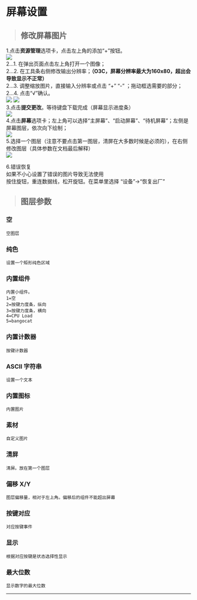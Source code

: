 
# 屏幕设置

> ## 修改屏幕图片

1.点击**资源管理**选项卡，点击左上角的添加“+”按钮。
<br/>
![](/img_screen/main.jpg) 
<br/>
2...1. 在弹出页面点击左上角打开一个图像；
<br/>
2...2. 在工具条右侧修改输出分辨率；**（O3C，屏幕分辨率最大为160x80，超出会导致显示不正常）**
<br/>
2...3. 调整缩放图片，直接输入分辨率或点击 “+” “-” ；拖动框选需要的部分；
<br/>
2...4. 点击“√”确认。
<br/>
![](/img_screen/1.jpg)
![](/img_screen/2.jpg)
<br/>
3.点击**提交更改**。等待键盘下载完成（屏幕显示进度条）
<br/>
![](/img_screen/3.jpg) 
<br/>
4.点击**屏幕**选项卡；左上角可以选择“主屏幕”、“启动屏幕”、“待机屏幕”；左侧是屏幕图层，依次向下绘制；
<br/>
![](/img_screen/4.jpg) 
<br/>
5.选择一个图层（注意不要点击第一图层，清屏在大多数时候是必须的），在右侧修改图层（具体参数在文档最后解释）
<br/>
![](/img_screen/5.jpg) 
<br/>

6.错误恢复
<br/>
如果不小心设置了错误的图片导致无法使用
<br/>
按住旋钮，重连数据线，松开旋钮。在菜单里选择 “设备”->“恢复出厂”

> ## 图层参数
### 空
    空图层
### 纯色
    设置一个矩形纯色区域
### 内置组件
    内置小组件。
    1=空
    2=按键力度条，纵向
    3=按键力度条，横向
    4=CPU Load
    5=bangocat
    
### 内置计数器
    按键计数器
### ASCII 字符串
    设置一个文本

### 内置图标
    内置图片

### 素材
    自定义图片
### 清屏
    清屏。放在第一个图层

### 偏移 X/Y
    图层偏移量，相对于左上角。偏移后的组件不能超出屏幕

### 按键对应
    对应按键事件

### 显示
    根据对应按键是状态选择性显示

### 最大位数
    显示数字的最大位数
---